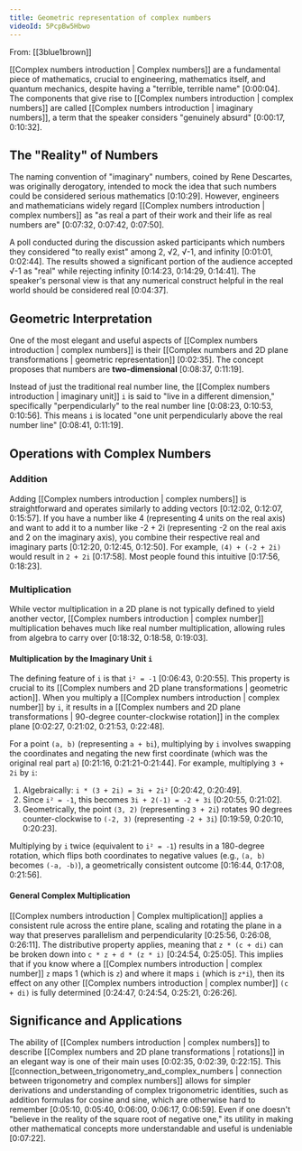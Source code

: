 ```yaml
---
title: Geometric representation of complex numbers
videoId: 5PcpBw5Hbwo
---
```


From: [[3blue1brown]] <br/> 

[[Complex numbers introduction | Complex numbers]] are a fundamental piece of mathematics, crucial to engineering, mathematics itself, and quantum mechanics, despite having a "terrible, terrible name" [0:00:04]. The components that give rise to [[Complex numbers introduction | complex numbers]] are called [[Complex numbers introduction | imaginary numbers]], a term that the speaker considers "genuinely absurd" [0:00:17, 0:10:32].

## The "Reality" of Numbers

The naming convention of "imaginary" numbers, coined by Rene Descartes, was originally derogatory, intended to mock the idea that such numbers could be considered serious mathematics [0:10:29]. However, engineers and mathematicians widely regard [[Complex numbers introduction | complex numbers]] as "as real a part of their work and their life as real numbers are" [0:07:32, 0:07:42, 0:07:50].

A poll conducted during the discussion asked participants which numbers they considered "to really exist" among 2, √2, √-1, and infinity [0:01:01, 0:02:44]. The results showed a significant portion of the audience accepted √-1 as "real" while rejecting infinity [0:14:23, 0:14:29, 0:14:41]. The speaker's personal view is that any numerical construct helpful in the real world should be considered real [0:04:37].

## Geometric Interpretation

One of the most elegant and useful aspects of [[Complex numbers introduction | complex numbers]] is their [[Complex numbers and 2D plane transformations | geometric representation]] [0:02:35]. The concept proposes that numbers are **two-dimensional** [0:08:37, 0:11:19].

Instead of just the traditional real number line, the [[Complex numbers introduction | imaginary unit]] `i` is said to "live in a different dimension," specifically "perpendicularly" to the real number line [0:08:23, 0:10:53, 0:10:56]. This means `i` is located "one unit perpendicularly above the real number line" [0:08:41, 0:11:19].

## Operations with Complex Numbers

### Addition

Adding [[Complex numbers introduction | complex numbers]] is straightforward and operates similarly to adding vectors [0:12:02, 0:12:07, 0:15:57]. If you have a number like 4 (representing 4 units on the real axis) and want to add it to a number like -2 + 2i (representing -2 on the real axis and 2 on the imaginary axis), you combine their respective real and imaginary parts [0:12:20, 0:12:45, 0:12:50]. For example, `(4) + (-2 + 2i)` would result in `2 + 2i` [0:17:58]. Most people found this intuitive [0:17:56, 0:18:23].

### Multiplication

While vector multiplication in a 2D plane is not typically defined to yield another vector, [[Complex numbers introduction | complex number]] multiplication behaves much like real number multiplication, allowing rules from algebra to carry over [0:18:32, 0:18:58, 0:19:03].

#### Multiplication by the Imaginary Unit `i`

The defining feature of `i` is that `i² = -1` [0:06:43, 0:20:55]. This property is crucial to its [[Complex numbers and 2D plane transformations | geometric action]]. When you multiply a [[Complex numbers introduction | complex number]] by `i`, it results in a [[Complex numbers and 2D plane transformations | 90-degree counter-clockwise rotation]] in the complex plane [0:02:27, 0:21:02, 0:21:53, 0:22:48].

For a point `(a, b)` (representing `a + bi`), multiplying by `i` involves swapping the coordinates and negating the new first coordinate (which was the original real part `a`) [0:21:16, 0:21:21-0:21:44].
For example, multiplying `3 + 2i` by `i`:
1.  Algebraically: `i * (3 + 2i) = 3i + 2i²` [0:20:42, 0:20:49].
2.  Since `i² = -1`, this becomes `3i + 2(-1) = -2 + 3i` [0:20:55, 0:21:02].
3.  Geometrically, the point `(3, 2)` (representing `3 + 2i`) rotates 90 degrees counter-clockwise to `(-2, 3)` (representing `-2 + 3i`) [0:19:59, 0:20:10, 0:20:23].

Multiplying by `i` twice (equivalent to `i² = -1`) results in a 180-degree rotation, which flips both coordinates to negative values (e.g., `(a, b)` becomes `(-a, -b)`), a geometrically consistent outcome [0:16:44, 0:17:08, 0:21:56].

#### General Complex Multiplication

[[Complex numbers introduction | Complex multiplication]] applies a consistent rule across the entire plane, scaling and rotating the plane in a way that preserves parallelism and perpendicularity [0:25:56, 0:26:08, 0:26:11]. The distributive property applies, meaning that `z * (c + di)` can be broken down into `c * z + d * (z * i)` [0:24:54, 0:25:05]. This implies that if you know where a [[Complex numbers introduction | complex number]] `z` maps 1 (which is `z`) and where it maps `i` (which is `z*i`), then its effect on any other [[Complex numbers introduction | complex number]] `(c + di)` is fully determined [0:24:47, 0:24:54, 0:25:21, 0:26:26].

## Significance and Applications

The ability of [[Complex numbers introduction | complex numbers]] to describe [[Complex numbers and 2D plane transformations | rotations]] in an elegant way is one of their main uses [0:02:35, 0:02:39, 0:22:15]. This [[connection_between_trigonometry_and_complex_numbers | connection between trigonometry and complex numbers]] allows for simpler derivations and understanding of complex trigonometric identities, such as addition formulas for cosine and sine, which are otherwise hard to remember [0:05:10, 0:05:40, 0:06:00, 0:06:17, 0:06:59]. Even if one doesn't "believe in the reality of the square root of negative one," its utility in making other mathematical concepts more understandable and useful is undeniable [0:07:22].